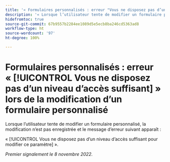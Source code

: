 ```yaml
---
title: '« Formulaires personnalisés : erreur "Vous ne disposez pas d’un niveau d’accès suffisant" lors de la modification d’un formulaire personnalisé »'
description: '« Lorsque l’utilisateur tente de modifier un formulaire personnalisé, la modification n’est pas enregistrée et le message d’erreur suivant apparaît : "Vous ne disposez pas d’un niveau d’accès suffisant pour modifier ce paramètre". »'
hidefromtoc: true
source-git-commit: 67b9557b2284ee1089d5e5ecb8ba246cd5363ad8
workflow-type: ht
source-wordcount: '97'
ht-degree: 100%

---
```



# Formulaires personnalisés : erreur « [!UICONTROL Vous ne disposez pas d’un niveau d’accès suffisant] » lors de la modification d’un formulaire personnalisé

Lorsque l’utilisateur tente de modifier un formulaire personnalisé, la modification n’est pas enregistrée et le message d’erreur suivant apparaît :

« [!UICONTROL Vous ne disposez pas d’un niveau d’accès suffisant pour modifier ce paramètre] ».

_Premier signalement le 8 novembre 2022._

